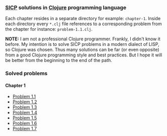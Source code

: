 ### [SICP] solutions in [Clojure] programming language

Each chapter resides in a separate directory for example: `chapter-1`. Inside each directory every `*.clj` file references to a corresponding problem from the chapter for instance: `problem-1.1.clj`.

**NOTE:** I am not a professional Clojure programmer. Frankly, I didn't know it before. My intention is to solve SICP problems in a modern dialect of LISP, so Clojure was chosen. Thus many solutions can be far (or even opposite) from a good Clojure programming style and best practices. But I hope it will be better from the beginning to the end of the path.



### Solved problems

#### Chapter 1

* [Problem 1.1](solutions/chapter-1/problem-1.1.clj)
* [Problem 1.2](solutions/chapter-1/problem-1.2.clj)
* [Problem 1.3](solutions/chapter-1/problem-1.3.clj)
* [Problem 1.4](solutions/chapter-1/problem-1.4.clj)
* [Problem 1.5](solutions/chapter-1/problem-1.5.clj)
* [Problem 1.6](solutions/chapter-1/problem-1.6.clj)
* [Problem 1.7](solutions/chapter-1/problem-1.7.clj)



<!-- Links -->

[SICP]:    https://mitpress.mit.edu/sicp/
[Clojure]: https://clojure.org
